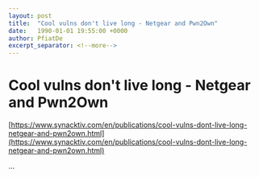 ```yaml
---
layout: post
title:  "Cool vulns don't live long - Netgear and Pwn2Own"
date:   1990-01-01 19:55:00 +0000
author: PfiatDe
excerpt_separator: <!--more-->
---
```


# Cool vulns don't live long - Netgear and Pwn2Own

[https://www.synacktiv.com/en/publications/cool-vulns-dont-live-long-netgear-and-pwn2own.html](https://www.synacktiv.com/en/publications/cool-vulns-dont-live-long-netgear-and-pwn2own.html)

...
<!--more-->
